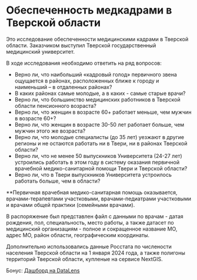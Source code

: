 # Обеспеченность медкадрами в Тверской области

Это исследование обеспеченности медицинскими кадрами в Тверской области. Заказчиком выступил Тверской государственный медицинский университет.

В ходе исследования необходимо ответить на ряд вопросов:

- Верно ли, что наибольший «кадровый голод» первичного звена ощущается в районах, расположенных ближе к городу и наименьший – в отдаленных районах?
- В каких районах самые молодые, а в каких - самые старые врачи?
- Верно ли, что большинство медицинских работников в Тверской области пенсионного возраста?
- Верно ли, что женщин в возрасте 60+ работает меньше, чем мужчин в возрасте 60+?
- Верно ли, что женщин в возрасте 30-50 лет работает больше, чем мужчин этого же возраста?
- Верно ли, что молодые специалисты (до 35 лет) уезжают в другие регионы и не остаются работать ни в Твери, ни в районах Тверской области?
- Верно ли, что не менее 50 выпускников Университета (24-27 лет) устроились работать в этом году в систему оказания первичной врачебной медико-санитарной помощи Твери и Тверской области?
- Верно ли, что в Твери выпускников Университета устроилось работать больше, чем в области?

**Первичная врачебная медико-санитарная помощь оказывается, врачами-терапевтами участковыми, врачами-педиатрами участковыми и врачами общей практики (семейными врачами).

В распоряжение был представлен файл с данными по врачам - датая рождения, пол, специальность, место работы, а также датасет по медицинский организациям - полное и сокращенное название МО, адрес МО, район области, географическим координаты.

Дополнительно использовались данные Росстата по числености населения Тверской области на 1 января 2024 года, а также полигоны территорий Тверской области, купленые на сервисе NextGIS.

Бонус:
[Дашборд на DataLens](https://datalens.yandex/f8914nvxwpn61)
 
